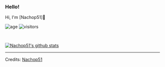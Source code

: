 ### Hello!
Hi, I'm [Nachop51]👋

![age](https://img.shields.io/badge/age-19-blue)
![visitors](https://visitor-badge.herokuapp.com/badge?page_id=Nachop51.github.profile)

<br />

[![Nachop51's github stats](https://github-readme-stats.vercel.app/api?username=Nachop51&show_icons=true)](https://github.com/Nachop51)

----

Credits: [Nachop51](https://github.com/Nachop51)
